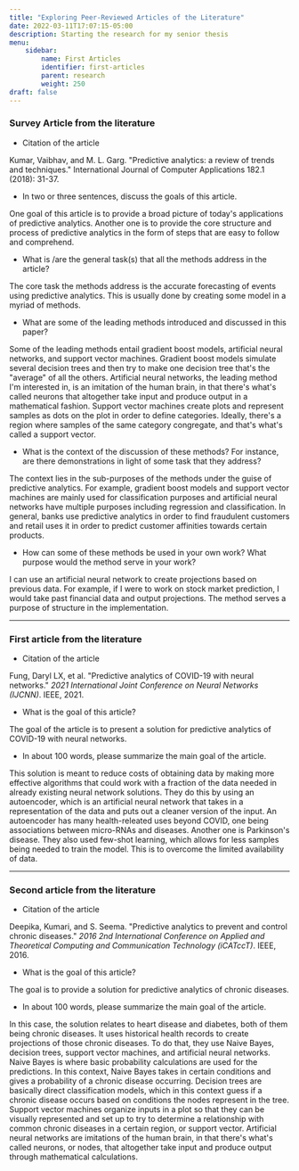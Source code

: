 ```yaml
---
title: "Exploring Peer-Reviewed Articles of the Literature"
date: 2022-03-11T17:07:15-05:00
description: Starting the research for my senior thesis
menu:
    sidebar:
        name: First Articles
        identifier: first-articles
        parent: research
        weight: 250
draft: false
---
```


### Survey Article from the literature


- Citation of the article

Kumar, Vaibhav, and M. L. Garg. "Predictive analytics: a review of trends and techniques." International Journal of Computer Applications 182.1 (2018): 31-37.

- In two or three sentences, discuss the goals of this article.

One goal of this article is to provide a broad picture of today's applications of predictive analytics. Another one is to provide the core structure and process of predictive analytics in the form of steps that are easy to follow and comprehend.


- What is /are the general task(s) that all the methods address in the article?

The core task the methods address is the accurate forecasting of events using predictive analytics. This is usually done by creating some model in a myriad of methods.


- What are some of the leading methods introduced and discussed in this paper?

Some of the leading methods entail gradient boost models, artificial neural networks, and support vector machines. Gradient boost models simulate several decision trees and then try to make one decision tree that's the "average" of all the others. Artificial neural networks, the leading method I'm interested in, is an imitation of the human brain, in that there's what's called neurons that altogether take input and produce output in a mathematical fashion. Support vector machines create plots and represent samples as dots on the plot in order to define categories. Ideally, there's a region where samples of the same category congregate, and that's what's called a support vector.


- What is the context of the discussion of these methods? For instance, are there demonstrations in light of some task that they address?

The context lies in the sub-purposes of the methods under the guise of predictive analytics. For example, gradient boost models and support vector machines are mainly used for classification purposes and artificial neural networks have multiple purposes including regression and classification. In general, banks use predictive analytics in order to find fraudulent customers and retail uses it in order to predict customer affinities towards certain products.



- How can some of these methods be used in your own work? What purpose would the method serve in your work?


I can use an artificial neural network to create projections based on previous data. For example, if I were to work on stock market prediction, I would take past financial data and output projections. The method serves a purpose of structure in the implementation.


---

### First article from the literature

- Citation of the article

Fung, Daryl LX, et al. "Predictive analytics of COVID-19 with neural networks." *2021 International Joint Conference on Neural Networks (IJCNN)*. IEEE, 2021.

- What is the goal of this article?

The goal of the article is to present a solution for predictive analytics of COVID-19 with neural networks.

- In about 100 words, please summarize the main goal of the article.

This solution is meant to reduce costs of obtaining data by making more effective algorithms that could work with a fraction of the data needed in already existing neural network solutions. They do this by using an autoencoder, which is an artificial neural network that takes in a representation of the data and puts out a cleaner version of the input. An autoencoder has many health-releated uses beyond COVID, one being associations between micro-RNAs and diseases. Another one is Parkinson's disease. They also used few-shot learning, which allows for less samples being needed to train the model. This is to overcome the limited availability of data.

---

### Second article from the literature

- Citation of the article

Deepika, Kumari, and S. Seema. "Predictive analytics to prevent and control chronic diseases." *2016 2nd International Conference on Applied and Theoretical Computing and Communication Technology (iCATccT)*. IEEE, 2016.

- What is the goal of this article?

The goal is to provide a solution for predictive analytics of chronic diseases.

- In about 100 words, please summarize the main goal of the article.

In this case, the solution relates to heart disease and diabetes, both of them being chronic diseases. It uses historical health records to create projections of those chronic diseases. To do that, they use Naive Bayes, decision trees, support vector machines, and artificial neural networks. Naive Bayes is where basic probability calculations are used for the predictions. In this context, Naive Bayes takes in certain conditions and gives a probability of a chronic disease occurring. Decision trees are basically direct classification models, which in this context guess if a chronic disease occurs based on conditions the nodes represent in the tree. Support vector machines organize inputs in a plot so that they can be visually represented and set up to try to determine a relationship with common chronic diseases in a certain region, or support vector. Artificial neural networks are imitations of the human brain, in that there's what's called neurons, or nodes, that altogether take input and produce output through mathematical calculations.